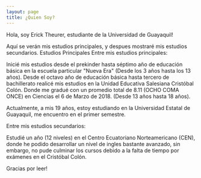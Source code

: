 ```yaml
---
layout: page
title: ¿Quien Soy?
---
```


<p class="message">
Hola, soy Erick Theurer, estudiante de la Universidad de Guayaquil!
</p>

<p class="message">
Aquí se verán mis estudios principales, y despues mostraré mis estudios secundarios.
Estudios Principales
Entre mis estudios principales:
</p>
<p class="message">
Inicié mis estudios desde el prekinder hasta séptimo año de educación básica en la escuela particular "Nueva Era" (Desde los 3 años hasta los 13 años).
Desde el octavo año de educación básica hasta tercero de bachillerato realicé mis estudios en la Unidad Educativa Salesiana Cristóbal Colón. Donde me gradué con un promedio total de 8.11 (OCHO COMA ONCE) en Ciencias el 6 de Marzo de 2018. (Desde 13 años hasta 18 años).
</p>
<p class="message">
Actualmente, a mis 19 años, estoy estudiando en la Universidad Estatal de Guayaquil, me encuentro en el primer semestre.
</p>
<p class="message">
Entre mis estudios secundarios:
</p>
<p class="message">
Estudié un año (12 niveles) en el Centro Ecuatoriano Norteamericano (CEN), donde he podido desarrollar un nivel de ingles bastante avanzado, sin embargo, no pude culminar los cursos debido a la falta de tiempo por exámenes en el Cristóbal Colón.
</p>
<p class="message">
Gracias por leer!
</p>
